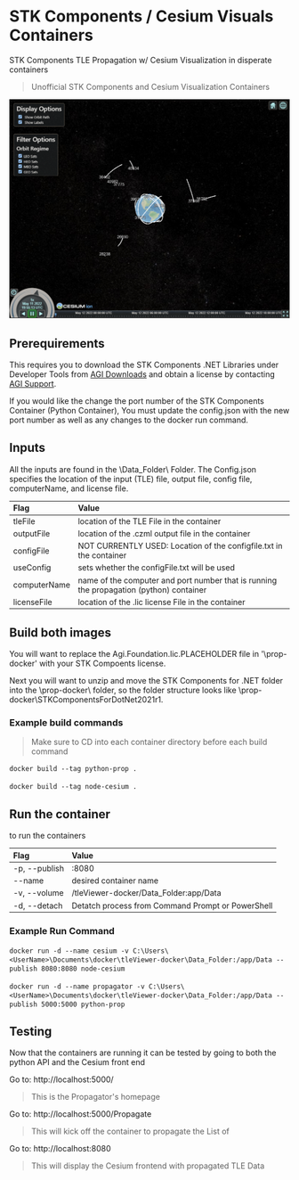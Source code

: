 # STK Components / Cesium Visuals Containers #
STK Components TLE Propagation w/ Cesium Visualization in disperate containers

> Unofficial STK Components and Cesium Visualization Containers

![Visuals](https://github.com/TrainedTrex/crispiest-memory/blob/main/Visuals.PNG)

## Prerequirements ##

This requires you to download the STK Components .NET Libraries under Developer Tools from [AGI Downloads](https://support.agi.com/downloads/3/) and obtain a license by contacting [AGI Support](mailto:support@agi.com).

If you would like the change the port number of the STK Components Container (Python Container), You must update the config.json with the new port number as well as any changes to the docker run command. 

## Inputs ## 

All the inputs are found in the \Data_Folder\ Folder. The Config.json specifies the location of the input (TLE) file, output file, config file, computerName, and license file. 

| **Flag** | **Value** |
| :----- | :----- |
| tleFile | location of the TLE File in the container |
| outputFile | location of the .czml output file in the container |
| configFile | NOT CURRENTLY USED: Location of the configfile.txt in the container |
| useConfig | sets whether the configFile.txt will be used |
| computerName | name of the computer and port number that is running the propagation (python) container |
| licenseFile | location of the .lic license File in the container |

## Build both images ## 

You will want to replace the Agi.Foundation.lic.PLACEHOLDER file in '\prop-docker\' with your STK Compoents license. 

Next you will want to unzip and move the STK Components for .NET folder into the \prop-docker\ folder, so the folder structure looks like \prop-docker\STKComponentsForDotNet2021r1. 

### Example build commands ### 

> Make sure to CD into each container directory before each build command

```docker 
docker build --tag python-prop .

docker build --tag node-cesium .
```
## Run the container ##

to run the containers

| **Flag** | **Value** |
| :----- | :----- |
| -p, --publish | <localport>:8080 |
| --name | desired container name |
| -v, --volume | <LocalFileLocation>/tleViewer-docker/Data_Folder:app/Data  |
| -d, --detach | Detatch process from Command Prompt or PowerShell |

### Example Run Command ###

```docker 
docker run -d --name cesium -v C:\Users\<UserName>\Documents\docker\tleViewer-docker\Data_Folder:/app/Data --publish 8080:8080 node-cesium

docker run -d --name propagator -v C:\Users\<UserName>\Documents\docker\tleViewer-docker\Data_Folder:/app/Data --publish 5000:5000 python-prop
```

## Testing ## 

Now that the containers are running it can be tested by going to both the python API and the Cesium front end

Go to: http://localhost:5000/ 
> This is the Propagator's homepage

Go to: http://localhost:5000/Propagate
> This will kick off the container to propagate the List of

Go to: http://localhost:8080
> This will display the Cesium frontend with propagated TLE Data
